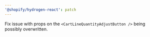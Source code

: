 ```yaml
---
'@shopify/hydrogen-react': patch
---
```


Fix issue with props on the `<CartLineQuantityAdjustButton />` being possibly overwritten.
